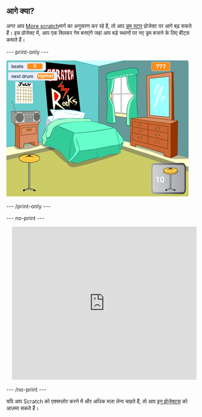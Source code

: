 ## आगे क्या?

अगर आप [More scratch](https://projects.raspberrypi.org/hi-IN/raspberrypi/more-scratch)मार्ग का अनुसरण कर रहे हैं, तो आप [ड्रम स्टार](https://projects.raspberrypi.org/hi-IN/projects/drum-star) प्रोजेक्ट पर आगे बढ़ सकते हैं। इस प्रोजेक्ट में, आप एक क्लिकर गेम बनाएंगे जहां आप बड़े स्थानों पर नए ड्रम बजाने के लिए बीट्स कमाते हैं।

--- print-only ---

![पूर्ण ड्रम स्टार प्रोजेक्ट का Stage दृश्य।](images/drum-star.png)

--- /print-only ---

--- no-print ---

<div class="scratch-preview" style="margin-left: 15px;">
  <iframe allowtransparency="true" width="485" height="402" src="https://scratch.mit.edu/projects/embed/522323676/?autostart=false" frameborder="0"></iframe>
</div>

--- /no-print ---

यदि आप Scratch को एक्सप्लोर करने में और अधिक मज़ा लेना चाहते हैं, तो आप [इन प्रोजेक्टस](https://projects.raspberrypi.org/hi-IN/projects?software%5B%5D=scratch&curriculum%5B%5D=%201) को आज़मा सकते हैं।
